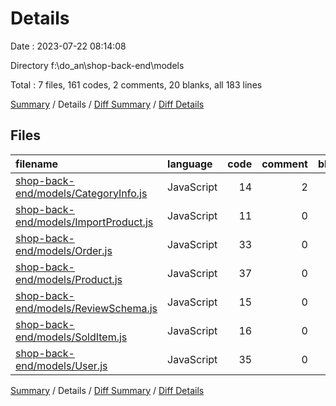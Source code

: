 # Details

Date : 2023-07-22 08:14:08

Directory f:\\do_an\\shop-back-end\\models

Total : 7 files,  161 codes, 2 comments, 20 blanks, all 183 lines

[Summary](results.md) / Details / [Diff Summary](diff.md) / [Diff Details](diff-details.md)

## Files
| filename | language | code | comment | blank | total |
| :--- | :--- | ---: | ---: | ---: | ---: |
| [shop-back-end/models/CategoryInfo.js](/shop-back-end/models/CategoryInfo.js) | JavaScript | 14 | 2 | 3 | 19 |
| [shop-back-end/models/ImportProduct.js](/shop-back-end/models/ImportProduct.js) | JavaScript | 11 | 0 | 3 | 14 |
| [shop-back-end/models/Order.js](/shop-back-end/models/Order.js) | JavaScript | 33 | 0 | 4 | 37 |
| [shop-back-end/models/Product.js](/shop-back-end/models/Product.js) | JavaScript | 37 | 0 | 3 | 40 |
| [shop-back-end/models/ReviewSchema.js](/shop-back-end/models/ReviewSchema.js) | JavaScript | 15 | 0 | 2 | 17 |
| [shop-back-end/models/SoldItem.js](/shop-back-end/models/SoldItem.js) | JavaScript | 16 | 0 | 2 | 18 |
| [shop-back-end/models/User.js](/shop-back-end/models/User.js) | JavaScript | 35 | 0 | 3 | 38 |

[Summary](results.md) / Details / [Diff Summary](diff.md) / [Diff Details](diff-details.md)